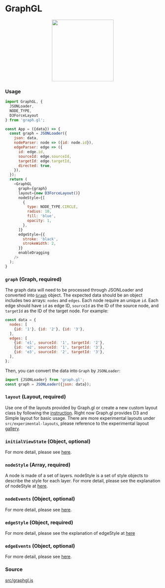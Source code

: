# GraphGL

<p align="center">
  <img src="/graph.gl/gatsby/images/graph.png" height="200" />
</p>

### Usage

```js
import GraphGL, {
  JSONLoader,
  NODE_TYPE,
  D3ForceLayout
} from 'graph.gl';

const App = ({data}) => {
  const graph = JSONLoader({
    json: data,
    nodeParser: node => ({id: node.id}),
    edgeParser: edge => ({
      id: edge.id,
      sourceId: edge.sourceId,
      targetId: edge.targetId,
      directed: true,
    }),
  });
  return (
    <GraphGL
      graph={graph}
      layout={new D3ForceLayout()}
      nodeStyle={[
        {
          type: NODE_TYPE.CIRCLE,
          radius: 10,
          fill: 'blue',
          opacity: 1,
        },
      ]}
      edgeStyle={{
        stroke: 'black',
        strokeWidth: 2,
      }}
      enableDragging
    />
  );
}
```

### `graph` (Graph, required)
The graph data will need to be processed through JSONLoader and converted into [`Graph`](docs/api-reference/graph) object.  The expected data should be an object includes two arrays: `nodes` and `edges`. Each node require an unique `id`. Each edge should have `id` as edge ID, `sourceId` as the ID of the source node, and `targetId` as the ID of the target node. For example:
```js
const data = {
  nodes: [
    {id: '1'}, {id: '2'}, {id: '3'},
  ],
  edges: [
    {id: 'e1', sourceId: '1', targetId: '2'},
    {id: 'e2', sourceId: '1', targetId: '3'},
    {id: 'e3', sourceId: '2', targetId: '3'},
  ],
};
```

Then, you can convert the data into `Graph` by `JSONLoader`:
```js
import {JSONLoader} from 'graph.gl';
const graph = JSONLoader({json: data});
```

### `layout` (Layout, required)
Use one of the layouts provided by Graph.gl or create a new custom layout class by following the [instruction](/docs/advanced/custom-layout). Right now Graph.gl provides D3 and Simple layout for basic usage. There are more experimental layouts under `src/experimental-layouts`, please reference to the experimental layout [gallery](docs/experimental).

### `initialViewState` (Object, optional)
For more detail, please see [here](/docs/api-reference/viewport).

### `nodeStyle` (Array, required)

A node is made of a set of layers. nodeStyle is a set of style objects to describe the style for each layer.
For more detail, please see the explanation of nodeStyle at [here](docs/api-reference/node-style).

### `nodeEvents` (Object, optional)
For more detail, please see [here](/docs/api-reference/interactions).

### `edgeStyle`  (Object, required)

For more detail, please see the explanation of edgeStyle at [here](docs/api-reference/edge-style)

### `edgeEvents` (Object, optional)
For more detail, please see [here](docs/api-reference/interactions).

### Source
[src/graphgl.js](https://github.com/uber/graph.gl/blob/master/src/graphgl.js)
